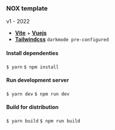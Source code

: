 ### NOX template
v1 - 2022

- [**Vite**](https://vitejs.dev/guide/) + [**Vuejs**](https://v3.vuejs.org/guide/introduction.html)
- [**Tailwindcss**](https://tailwindcss.com/docs/) `darkmode pre-configured`

#### Install dependenties
`$ yarn`
`$ npm install`

#### Run development server
`$ yarn dev`
`$ npm run dev`

#### Build for distribution
`$ yarn build` 
`$ npm run build`

